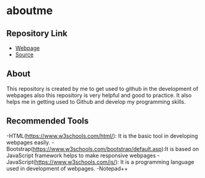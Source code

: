 # aboutme
## Repository Link
- [Webpage](https://github.com/5970/aboutme/blob/master/README.md/)
- [Source](https://github.com/5970/aboutme/)
## About
This repository is created by me to get used to github in the development of webpages also this repository is very helpful and good to practice. It also helps me in getting used to Github and develop my programming skills.
## Recommended Tools
-HTML(https://www.w3schools.com/html/): It is the basic tool in developing webpages easily.
-Bootstrap(https://www.w3schools.com/bootstrap/default.asp):It is based on JavaScript framework helps to make responsive webpages
-JavaScript(https://www.w3schools.com/js/): It is a programming language used in development of webpages.
-Notepad++ 
